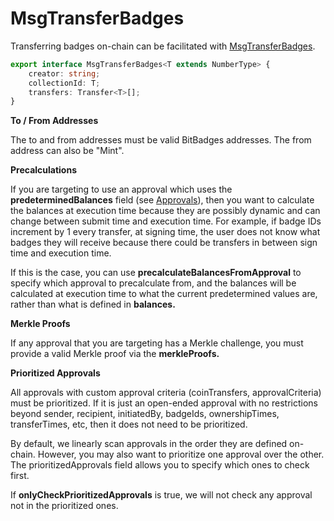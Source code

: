 # MsgTransferBadges

Transferring badges on-chain can be facilitated with [MsgTransferBadges](https://bitbadges.github.io/bitbadgesjs/classes/MsgTransferBadges.html).

```typescript
export interface MsgTransferBadges<T extends NumberType> {
    creator: string;
    collectionId: T;
    transfers: Transfer<T>[];
}
```

**To / From Addresses**

The to and from addresses must be valid BitBadges addresses. The from address can also be "Mint".

**Precalculations**

If you are targeting to use an approval which uses the **predeterminedBalances** field (see [Approvals](../../../badges-advanced/balances-transfers/approval-criteria/)), then you want to calculate the balances at execution time because they are possibly dynamic and can change between submit time and execution time. For example, if badge IDs increment by 1 every transfer, at signing time, the user does not know what badges they will receive because there could be transfers in between sign time and execution time.

If this is the case, you can use **precalculateBalancesFromApproval** to specify which approval to precalculate from, and the balances will be calculated at execution time to what the current predetermined values are, rather than what is defined in **balances.**

**Merkle Proofs**

If any approval that you are targeting has a Merkle challenge, you must provide a valid Merkle proof via the **merkleProofs.**

**Prioritized Approvals**

All approvals with custom approval criteria (coinTransfers, approvalCriteria) must be prioritized. If it is just an open-ended approval with no restrictions beyond sender, recipient, initiatedBy, badgeIds, ownershipTimes, transferTimes, etc, then it does not need to be prioritized.

By default, we linearly scan approvals in the order they are defined on-chain. However, you may also want to prioritize one approval over the other. The prioritizedApprovals field allows you to specify which ones to check first.

If **onlyCheckPrioritizedApprovals** is true, we will not check any approval not in the prioritized ones.

